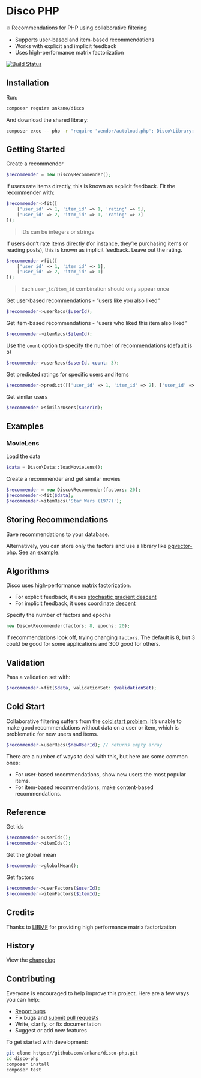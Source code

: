 # Disco PHP

:fire: Recommendations for PHP using collaborative filtering

- Supports user-based and item-based recommendations
- Works with explicit and implicit feedback
- Uses high-performance matrix factorization

[![Build Status](https://github.com/ankane/disco-php/workflows/build/badge.svg?branch=master)](https://github.com/ankane/disco-php/actions)

## Installation

Run:

```sh
composer require ankane/disco
```

And download the shared library:

```sh
composer exec -- php -r "require 'vendor/autoload.php'; Disco\Library::check(true);"
```

## Getting Started

Create a recommender

```php
$recommender = new Disco\Recommender();
```

If users rate items directly, this is known as explicit feedback. Fit the recommender with:

```php
$recommender->fit([
    ['user_id' => 1, 'item_id' => 1, 'rating' => 5],
    ['user_id' => 2, 'item_id' => 1, 'rating' => 3]
]);
```

> IDs can be integers or strings

If users don’t rate items directly (for instance, they’re purchasing items or reading posts), this is known as implicit feedback. Leave out the rating.

```php
$recommender->fit([
    ['user_id' => 1, 'item_id' => 1],
    ['user_id' => 2, 'item_id' => 1]
]);
```

> Each `user_id`/`item_id` combination should only appear once

Get user-based recommendations - “users like you also liked”

```php
$recommender->userRecs($userId);
```

Get item-based recommendations - “users who liked this item also liked”

```php
$recommender->itemRecs($itemId);
```

Use the `count` option to specify the number of recommendations (default is 5)

```php
$recommender->userRecs($userId, count: 3);
```

Get predicted ratings for specific users and items

```php
$recommender->predict([['user_id' => 1, 'item_id' => 2], ['user_id' => 2, 'item_id' => 4]]);
```

Get similar users

```php
$recommender->similarUsers($userId);
```

## Examples

### MovieLens

Load the data

```php
$data = Disco\Data::loadMovieLens();
```

Create a recommender and get similar movies

```php
$recommender = new Disco\Recommender(factors: 20);
$recommender->fit($data);
$recommender->itemRecs('Star Wars (1977)');
```

## Storing Recommendations

Save recommendations to your database.

Alternatively, you can store only the factors and use a library like [pgvector-php](https://github.com/pgvector/pgvector-php). See an [example](https://github.com/pgvector/pgvector-php/blob/master/examples/disco/example.php).

## Algorithms

Disco uses high-performance matrix factorization.

- For explicit feedback, it uses [stochastic gradient descent](https://www.csie.ntu.edu.tw/~cjlin/papers/libmf/libmf_journal.pdf)
- For implicit feedback, it uses [coordinate descent](https://www.csie.ntu.edu.tw/~cjlin/papers/one-class-mf/biased-mf-sdm-with-supp.pdf)

Specify the number of factors and epochs

```php
new Disco\Recommender(factors: 8, epochs: 20);
```

If recommendations look off, trying changing `factors`. The default is 8, but 3 could be good for some applications and 300 good for others.

## Validation

Pass a validation set with:

```php
$recommender->fit($data, validationSet: $validationSet);
```

## Cold Start

Collaborative filtering suffers from the [cold start problem](https://en.wikipedia.org/wiki/Cold_start_(recommender_systems)). It’s unable to make good recommendations without data on a user or item, which is problematic for new users and items.

```php
$recommender->userRecs($newUserId); // returns empty array
```

There are a number of ways to deal with this, but here are some common ones:

- For user-based recommendations, show new users the most popular items.
- For item-based recommendations, make content-based recommendations.

## Reference

Get ids

```php
$recommender->userIds();
$recommender->itemIds();
```

Get the global mean

```php
$recommender->globalMean();
```

Get factors

```php
$recommender->userFactors($userId);
$recommender->itemFactors($itemId);
```

## Credits

Thanks to [LIBMF](https://github.com/cjlin1/libmf) for providing high performance matrix factorization

## History

View the [changelog](https://github.com/ankane/disco-php/blob/master/CHANGELOG.md)

## Contributing

Everyone is encouraged to help improve this project. Here are a few ways you can help:

- [Report bugs](https://github.com/ankane/disco-php/issues)
- Fix bugs and [submit pull requests](https://github.com/ankane/disco-php/pulls)
- Write, clarify, or fix documentation
- Suggest or add new features

To get started with development:

```sh
git clone https://github.com/ankane/disco-php.git
cd disco-php
composer install
composer test
```
